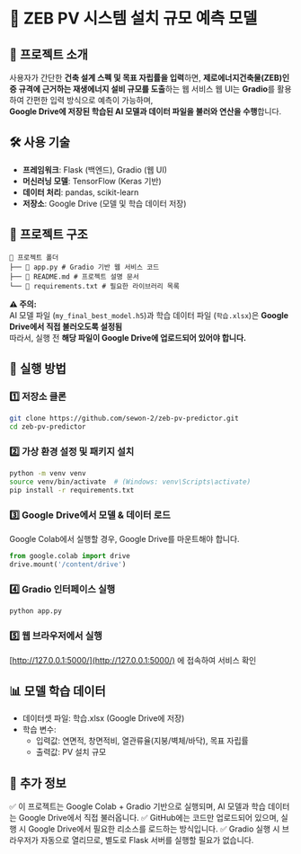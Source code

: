 # 🚀 ZEB PV 시스템 설치 규모 예측 모델

## 📌 프로젝트 소개
사용자가 간단한 **건축 설계 스펙 및 목표 자립률을 입력**하면, **제로에너지건축물(ZEB)인증 규격에 근거하는 재생에너지 설비 규모를 도출**하는 웹 서비스 
웹 UI는 **Gradio**를 활용하여 간편한 입력 방식으로 예측이 가능하며,  
**Google Drive에 저장된 학습된 AI 모델과 데이터 파일을 불러와 연산을 수행**합니다.  

## 🛠 사용 기술
- **프레임워크**: Flask (백엔드), Gradio (웹 UI)  
- **머신러닝 모델**: TensorFlow (Keras 기반)  
- **데이터 처리**: pandas, scikit-learn  
- **저장소**: Google Drive (모델 및 학습 데이터 저장)  

## 📂 프로젝트 구조
```
📁 프로젝트 폴더 
├── 📄 app.py # Gradio 기반 웹 서비스 코드 
├── 📄 README.md # 프로젝트 설명 문서 
└── 📄 requirements.txt # 필요한 라이브러리 목록
```
  **⚠️ 주의:**  
  AI 모델 파일 (`my_final_best_model.h5`)과 학습 데이터 파일 (`학습.xlsx`)은 **Google Drive에서 직접 불러오도록 설정됨**  
  따라서, 실행 전 **해당 파일이 Google Drive에 업로드되어 있어야 합니다.**  

## 🚀 실행 방법
### 1️⃣ 저장소 클론
```bash
git clone https://github.com/sewon-2/zeb-pv-predictor.git
cd zeb-pv-predictor
```

### 2️⃣ 가상 환경 설정 및 패키지 설치
```bash
python -m venv venv
source venv/bin/activate  # (Windows: venv\Scripts\activate)
pip install -r requirements.txt
```

### 3️⃣ Google Drive에서 모델 & 데이터 로드
Google Colab에서 실행할 경우, Google Drive를 마운트해야 합니다.
```python
from google.colab import drive
drive.mount('/content/drive')
```

### 4️⃣ Gradio 인터페이스 실행
```bash
python app.py
```

### 5️⃣ 웹 브라우저에서 실행
[http://127.0.0.1:5000/](http://127.0.0.1:5000/) 에 접속하여 서비스 확인

## 📊 모델 학습 데이터
- 데이터셋 파일: 학습.xlsx (Google Drive에 저장)
- 학습 변수:
  - 입력값: 연면적, 창면적비, 열관류율(지붕/벽체/바닥), 목표 자립률
  - 출력값: PV 설치 규모

## 📌 추가 정보
✅ 이 프로젝트는 Google Colab + Gradio 기반으로 실행되며, AI 모델과 학습 데이터는 Google Drive에서 직접 불러옵니다.
✅ GitHub에는 코드만 업로드되어 있으며, 실행 시 Google Drive에서 필요한 리소스를 로드하는 방식입니다.
✅ Gradio 실행 시 브라우저가 자동으로 열리므로, 별도로 Flask 서버를 실행할 필요가 없습니다.

